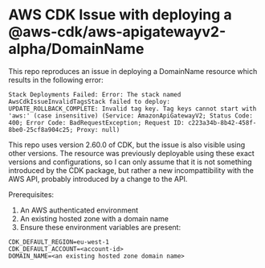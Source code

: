 # AWS CDK Issue with deploying a @aws-cdk/aws-apigatewayv2-alpha/DomainName

This repo reproduces an issue in deploying a DomainName resource which results in the following error:

```
Stack Deployments Failed: Error: The stack named AwsCdkIssueInvalidTagsStack failed to deploy: UPDATE_ROLLBACK_COMPLETE: Invalid tag key. Tag keys cannot start with 'aws:' (case insensitive) (Service: AmazonApiGatewayV2; Status Code: 400; Error Code: BadRequestException; Request ID: c223a34b-8b42-458f-8be0-25cf8a904c25; Proxy: null)
```

This repo uses version 2.60.0 of CDK, but the issue is also visible using other versions. The resource was previously deployable using these exact versions and configurations, so I can only assume that it is not something introduced by the CDK package, but rather a new incompattibility with the AWS API, probably introduced by a change to the API.

Prerequisites:

1. An AWS authenticated environment
2. An existing hosted zone with a domain name
3. Ensure these environment variables are present:

```
CDK_DEFAULT_REGION=eu-west-1
CDK_DEFAULT_ACCOUNT=<account-id>
DOMAIN_NAME=<an existing hosted zone domain name>
```
